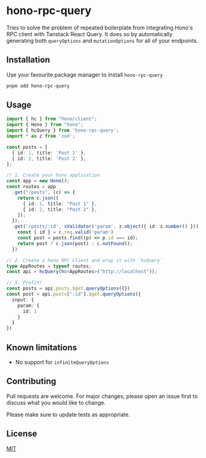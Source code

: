 # hono-rpc-query

Tries to solve the problem of repeated boilerplate from integrating Hono's RPC client
with Tanstack React Query. It does so by automatically generating both
`queryOptions` and `mutationOptions` for all of your endpoints.

## Installation

Use your favourite package manager to install `hono-rpc-query`

```bash
pnpm add hono-rpc-query
```

## Usage

```typescript
import { hc } from "hono/client";
import { Hono } from "hono";
import { hcQuery } from 'hono-rpc-query';
import * as z from 'zod';

const posts = [
  { id: 1, title: 'Post 1' },
  { id: 2, title: 'Post 2' },
];

// 1. Create your hono application
const app = new Hono();
const routes = app
  .get("/posts", (c) => {
    return c.json([
      { id: 1, title: "Post 1" },
      { id: 2, title: "Post 2" },
    ]);
  });
  .get('/posts/:id', sValidator('param', z.object({ id: z.number() })), (c) => {
    const { id } = c.req.valid('param')
    const post = posts.find((p) => p.id === id);
    return post ? c.json(post) : c.notFound();
  })

// 2. Create a hono RPC client and wrap it with `hcQuery`
type AppRoutes = typeof routes;
const api = hcQuery(hc<AppRoutes>("http://localhost"));

// 3. Profit!
const posts = api.posts.$get.queryOptions({})
const post = api.posts[":id"].$get.queryOptions({
  input: {
    param: {
      id: 1
    }
  }
})
```

## Known limitations

- No support for `infiniteQueryOptions`

## Contributing

Pull requests are welcome. For major changes, please open an issue first
to discuss what you would like to change.

Please make sure to update tests as appropriate.

## License

[MIT](https://choosealicense.com/licenses/mit/)
